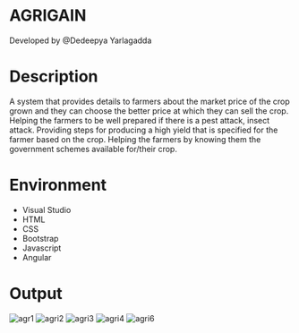 # AGRIGAIN
Developed by @Dedeepya Yarlagadda

# Description
A system that provides details to farmers about the market price of the crop grown and they can choose the better price at which they can sell the crop. Helping the farmers to be well prepared if there is a pest attack, insect attack. Providing steps for producing a high yield that is specified for the farmer based on the crop. Helping the farmers by knowing them the government schemes available for/their crop.

# Environment
- Visual Studio
- HTML
- CSS
- Bootstrap
- Javascript
- Angular

# Output
![agr1](https://user-images.githubusercontent.com/48832097/192714583-340d1723-e001-417c-81db-d272251acf83.png)
![agri2](https://user-images.githubusercontent.com/48832097/192714584-cbacc5a5-3895-4e97-b784-125a63275469.png)
![agri3](https://user-images.githubusercontent.com/48832097/192714593-1bcb9522-1305-48a7-8eff-8d0855499175.png)
![agri4](https://user-images.githubusercontent.com/48832097/192714600-aa42bde8-d82a-4c1d-b8fc-f353c8ac0f72.png)
![agri6](https://user-images.githubusercontent.com/48832097/192714574-ee34bfdb-f594-47eb-99c0-e7d24885371c.png)
